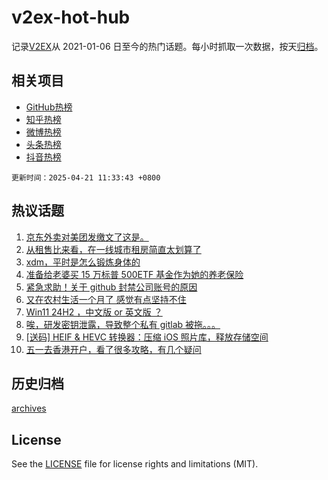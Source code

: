 # v2ex-hot-hub

 记录[V2EX](https://www.v2ex.com/)从 2021-01-06 日至今的热门话题。每小时抓取一次数据，按天[归档](archives)。
 
 ## 相关项目

- [GitHub热榜](https://github.com/it985/github-hot-hub)
- [知乎热榜](https://github.com/it985/zhihu-hot-hub)
- [微博热榜](https://github.com/it985/weibo-hot-hub)
- [头条热榜](https://github.com/it985/toutiao-hot-hub)
- [抖音热榜](https://github.com/it985/douyin-hot-hub)


 `更新时间：2025-04-21 11:33:43 +0800`

## 热议话题

1. [京东外卖对美团发缴文了这是。](https://www.v2ex.com/t/1126890)
1. [从租售比来看，在一线城市租房简直太划算了](https://www.v2ex.com/t/1126877)
1. [xdm，平时是怎么锻炼身体的](https://www.v2ex.com/t/1126889)
1. [准备给老婆买 15 万标普 500ETF 基金作为她的养老保险](https://www.v2ex.com/t/1126844)
1. [紧急求助！关于 github 封禁公司账号的原因](https://www.v2ex.com/t/1126798)
1. [又在农村生活一个月了 感觉有点坚持不住](https://www.v2ex.com/t/1126855)
1. [Win11 24H2 ，中文版 or 英文版 ？](https://www.v2ex.com/t/1126809)
1. [唉，研发密钥泄露，导致整个私有 gitlab 被拖。。。](https://www.v2ex.com/t/1126773)
1. [[送码] HEIF & HEVC 转换器：压缩 iOS 照片库，释放存储空间](https://www.v2ex.com/t/1126783)
1. [五一去香港开户，看了很多攻略，有几个疑问](https://www.v2ex.com/t/1126776)

## 历史归档

[archives](archives)

## License

See the [LICENSE](LICENSE) file for license rights and limitations (MIT).
